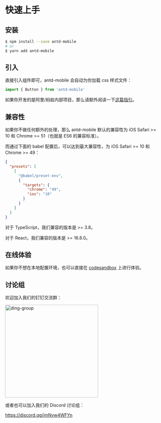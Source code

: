 # 快速上手

## 安装

```bash
$ npm install --save antd-mobile
# or
$ yarn add antd-mobile
```

## 引入

直接引入组件即可，antd-mobile 会自动为你加载 css 样式文件：

```js
import { Button } from 'antd-mobile'
```

如果你开发的是阿里/蚂蚁内部项目，那么请额外阅读一下[这篇指引](https://yuque.antfin.com/antd-mobile/kfcgs3/md4or5)。

## 兼容性

如果你不做任何额外的处理，那么 antd-mobile 默认的兼容性为 iOS Safari >= 10 和 Chrome >= 51（也就是 ES6 的兼容标准）。

而通过下面的 babel 配置后，可以达到最大兼容性，为 iOS Safari >= 10 和 Chrome >= 49：

```json
{
  "presets": [
    [
      "@babel/preset-env",
      {
        "targets": {
          "chrome": "49",
          "ios": "10"
        }
      }
    ]
  ]
}
```

对于 TypeScript，我们兼容的版本是 >= 3.8。

对于 React，我们兼容的版本是 >= 16.8.0。

## 在线体验

如果你不想在本地配置环境，也可以直接在 [codesandbox](https://codesandbox.io/s/antd-mobile-snrxr?file=/package.json) 上进行体验。

## 讨论组

欢迎加入我们的钉钉交流群：

<img src="https://gw.alipayobjects.com/mdn/rms_25513e/afts/img/A*hBjlR4nUWjkAAAAAAAAAAAAAARQnAQ" alt="ding-group" width="300" />

或者也可以加入我们的 Discord 讨论组：

https://discord.gg/jmNvw4WFYn
